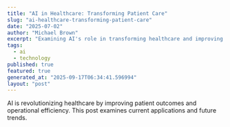 ```yaml
---
title: "AI in Healthcare: Transforming Patient Care"
slug: "ai-healthcare-transforming-patient-care"
date: "2025-07-02"
author: "Michael Brown"
excerpt: "Examining AI's role in transforming healthcare and improving patient outcomes."
tags:
  - ai
  - technology
published: true
featured: true
generated_at: "2025-09-17T06:34:41.596994"
layout: "post"
---
```


AI is revolutionizing healthcare by improving patient outcomes and operational efficiency. This post examines current applications and future trends.